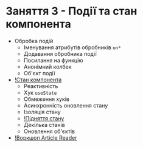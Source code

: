 # Заняття 3 - Події та стан компонента

- Обробка подій
  - Іменування атрибутів обробників `on*`
  - Додавання обробника події
  - Посилання на функцію
  - Анонімний колбек
  - Об'єкт події
- [!Стан компонента](https://raw.githubusercontent.com/goitacademy/react-course-track/03-state/assets/state.png)
  - Реактивність
  - Хук `useState`
  - Обмеження хуків
  - Асинхронність оновлення стану
  - Ізоляція стану
  - [!Підняття стану](https://raw.githubusercontent.com/goitacademy/react-course-track/03-state/assets/lifting-state.png)
  - Декілька станів
  - Оновлення об'єктів
- [!Воркшоп Article Reader](https://raw.githubusercontent.com/goitacademy/react-course-track/03-state/assets/reader.png)
